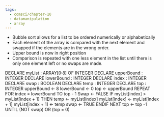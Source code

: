 ```yaml
---
tags:
  - comsci/chapter-10
  - datamanipulation
  - array
---
```

- Bubble sort allows for a list to be ordered numerically or alphabetically 
- Each element of the array is compared with the next element and swapped if the elements are in the wrong order.
- Upper bound is now in right position
- Comparison is repeated with one less element in the list until there is only one element left or no swaps are made.

DECLARE myList : ARRAY[0:8] OF INTEGER 
DECLARE upperBound : INTEGER 
DECLARE lowerBound : INTEGER 
DECLARE index : INTEGER 
DECLARE swap : BOOLEAN
DECLARE temp : INTEGER 
DECLARE top : INTEGER 
upperBound ← 8
lowerBound ← 0 
top ← upperBound 
REPEAT 
	FOR index = lowerBound TO top - 1 
		Swap ← FALSE 
		IF myList[index] > myList[index + 1] 
			THEN 
				temp ← myList[index] 
				myList[index] ← myList[index + 1] myList[index + 1] ← temp swap ← TRUE ENDIF NEXT top ← top -1 UNTIL (NOT swap) OR (top = 0)